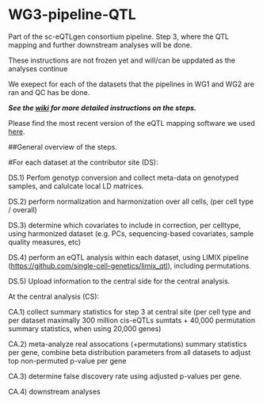 # WG3-pipeline-QTL
Part of the sc-eQTLgen consortium pipeline. Step 3, where the QTL mapping and further downstream analyses will be done.

These instructions are not frozen yet and will/can be uppdated as the analyses continue

We exepect for each of the datasets that the pipelines in WG1 and WG2 are ran and QC has be done.

**_See the [wiki](https://github.com/sc-eQTLgen-consortium/WG3-pipeline-QTL/wiki) for more detailed instructions on the steps._**


Please find the most recent version of the eQTL mapping software we used [here](https://github.com/single-cell-genetics/limix_qtl/wiki).

##General overview of the steps.

#For each dataset at the contributor site (DS):

DS.1) Perfom genotyp conversion and collect meta-data on genotyped samples, and calulcate local LD matrices.

DS.2) perform normalization and harmonization over all cells, (per cell type / overall)

DS.3) determine which covariates to include in correction, per celltype, using harmonized dataset (e.g. PCs, sequencing-based covariates, sample quality measures, etc)

DS.4) perform an eQTL analysis within each dataset, using LIMIX pipeline (https://github.com/single-cell-genetics/limix_qtl), including permutations.

DS.5) Upload information to the central side for the central analysis.


At the central analysis (CS):

CA.1) collect summary statistics for step 3 at central site (per cell type and per dataset maximally 300 million cis-eQTLs sumtats + 40,000 permutation summary statistics, when using 20,000 genes)

CA.2) meta-analyze real assocations (+permutations) summary statistics per gene, combine beta distribution parameters from all datasets to adjust top non-permuted p-value per gene

CA.3) determine false discovery rate using adjusted p-values per gene.

CA.4) downstream analyses
